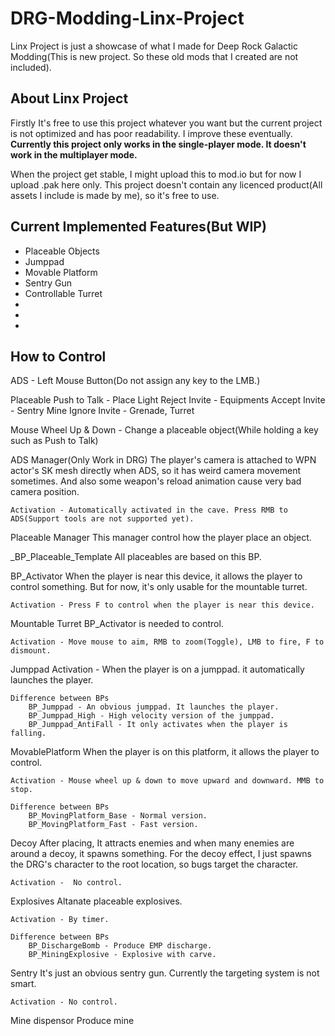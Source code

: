 # DRG-Modding-Linx-Project
Linx Project is just a showcase of what I made for Deep Rock Galactic Modding(This is new project. So these old mods that I created are not included). 

## About Linx Project
Firstly It's free to use this project whatever you want but the current project is not optimized and has poor readability. I improve these eventually.  
**Currently this project only works in the single-player mode. It doesn't work in the multiplayer mode.**  

When the project get stable, I might upload this to mod.io but for now I upload .pak here only. 
This project doesn't contain any licenced product(All assets I include is made by me), so it's free to use.

## Current Implemented Features(But WIP)
- Placeable Objects
- Jumppad
- Movable Platform
- Sentry Gun
- Controllable Turret
-  
-
-

## How to Control
ADS - Left Mouse Button(Do not assign any key to the LMB.)

Placeable
  Push to Talk - Place Light
  Reject Invite - Equipments
  Accept Invite - Sentry Mine
  Ignore Invite - Grenade, Turret
  
  Mouse Wheel Up & Down - Change a placeable object(While holding a key such as Push to Talk)
  
  ADS Manager(Only Work in DRG)
	The player's camera is attached to WPN actor's SK mesh directly when ADS, so it has weird camera movement sometimes. And also some weapon's reload animation cause very bad camera position.

	Activation - Automatically activated in the cave. Press RMB to ADS(Support tools are not supported yet). 

Placeable Manager
	This manager control how the player place an object.

_BP_Placeable_Template
	All placeables are based on this BP.

BP_Activator
	When the player is near this device, it allows the player to control something. But for now, it's only usable for the mountable turret.

	Activation - Press F to control when the player is near this device.

Mountable Turret
	BP_Activator is needed to control.

	Activation - Move mouse to aim, RMB to zoom(Toggle), LMB to fire, F to dismount.	

Jumppad
	Activation - When the player is on a jumppad. it automatically launches the player.

	Difference between BPs
		BP_Jumppad - An obvious jumppad. It launches the player.
		BP_Jumppad_High - High velocity version of the jumppad.
		BP_Jumppad_AntiFall - It only activates when the player is falling.

MovablePlatform
	When the player is on this platform, it allows the player to control. 

	Activation - Mouse wheel up & down to move upward and downward. MMB to stop.

	Difference between BPs
		BP_MovingPlatform_Base - Normal version.
		BP_MovingPlatform_Fast - Fast version.
Decoy
	After placing, It attracts enemies and when many enemies are around a decoy, it spawns something. For the decoy effect, I just spawns the DRG's character to the root location, so bugs target the character.

	Activation -  No control.

Explosives
	Altanate placeable explosives.

	Activation - By timer.

	Difference between BPs
		BP_DischargeBomb - Produce EMP discharge.
		BP_MiningExplosive - Explosive with carve.

Sentry
	It's just an obvious sentry gun. Currently the targeting system is not smart.

	Activation - No control.

Mine dispensor
	Produce mine 
